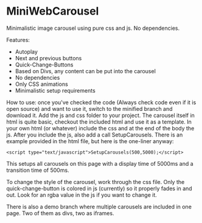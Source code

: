 # MiniWebCarousel
Minimalistic image carousel using pure css and js. No dependencies.

Features:
* Autoplay
* Next and previous buttons
* Quick-Change-Buttons
* Based on Divs, any content can be put into the carousel
* No dependencies
* Only CSS animations
* Minimalistic setup requirements

How to use: once you've checked the code (Always check code even if it is open source) and want to use it, switch to the minified branch and download it. Add the js and css folder to your project. The carousel itself in html is quite basic, checkout the included html and use it as a template. In your own html (or whatever) include the css and at the end of the body the js. After you include the js, also add a call SetupCarousels. There is an example provided in the html file, but here is the one-liner anyway:
```
<script type="text/javascript">SetupCarousels(500,5000);</script>
``` 
This setups all carousels on this page with a display time of 5000ms and a transition time of 500ms.

To change the style of the carousel, work through the css file. Only the quick-change-button is colored in js (currently) so it properly fades in and out. Look for an rgba value in the js if you want to change it.

There is also a demo branch where multiple carousels are included in one page. Two of them as divs, two as iframes.
